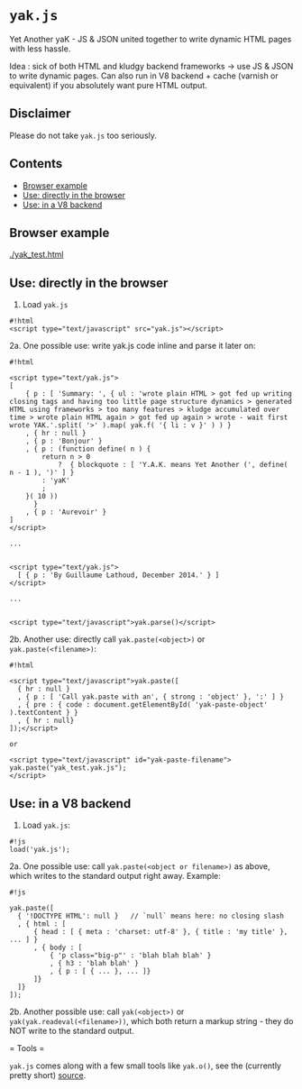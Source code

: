 `yak.js`
======

Yet Another yaK - JS &amp; JSON united together to write dynamic HTML pages with less hassle.

Idea : sick of both HTML and kludgy backend frameworks -> use JS &
JSON to write dynamic pages. Can also run in V8 backend + cache
(varnish or equivalent) if you absolutely want pure HTML output.

## Disclaimer

Please do not take `yak.js` too seriously.

## Contents

 * [Browser example](browser-example)
 * [Use: directly in the browser](use-directly-in-the-browser)
 * [Use: in a V8 backend](use-in-a-v8-backend)

## Browser example 

[./yak_test.html](./yak_test.html)

## Use: directly in the browser

1. Load `yak.js`

```
#!html
<script type="text/javascript" src="yak.js"></script>
```

2a. One possible use: write yak.js code inline and parse it later on:

```
#!html

<script type="text/yak.js">
[
    { p : [ 'Summary: ', { ul : 'wrote plain HTML > got fed up writing closing tags and having too little page structure dynamics > generated HTML using frameworks > too many features > kludge accumulated over time > wrote plain HTML again > got fed up again > wrote - wait first wrote YAK.'.split( '>' ).map( yak.f( '{ li : v }' ) ) }
    , { hr : null }
    , { p : 'Bonjour' }
    , { p : (function define( n ) {
        return n > 0  
            ?  { blockquote : [ 'Y.A.K. means Yet Another (', define( n - 1 ), ')' ] }
        : 'yaK'
        ;  
    }( 10 ))
      }
    , { p : 'Aurevoir' }
]
</script>

...


<script type="text/yak.js">
  [ { p : 'By Guillaume Lathoud, December 2014.' } ]
</script>

...
    

<script type="text/javascript">yak.parse()</script>

```

2b. Another use: directly call `yak.paste(<object>)` or `yak.paste(<filename>)`:

```
#!html

<script type="text/javascript">yak.paste([ 
  { hr : null }
  , { p : [ 'Call yak.paste with an', { strong : 'object' }, ':' ] }
  , { pre : { code : document.getElementById( 'yak-paste-object' ).textContent } }
  , { hr : null}
]);</script>

or

<script type="text/javascript" id="yak-paste-filename">
yak.paste("yak_test.yak.js");
</script>

```

## Use: in a V8 backend

1. Load `yak.js`:

```
#!js
load('yak.js');
```

2a. One possible use: call `yak.paste(<object or filename>)` as above, which writes to the standard output right away. Example:

```
#!js

yak.paste([
  { '!DOCTYPE HTML': null }   // `null` means here: no closing slash
  , { html : [
      { head : [ { meta : 'charset: utf-8' }, { title : 'my title' }, ... ] }
      , { body : [
          { 'p class="big-p"' : 'blah blah blah' }
          , { h3 : 'blah blah' }
          , { p : [ { ... }, ... ]}
      ]}
  ]}
]);
```

2b. Another possible use: call `yak(<object>)` or `yak(yak.readeval(<filename>))`, which both return a markup string - they do NOT write to the standard output.

= Tools =

`yak.js` comes along with a few small tools like `yak.o()`, see the (currently pretty short) [source](./yak.js).


